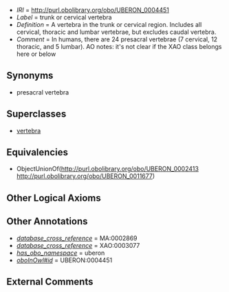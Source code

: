  * *IRI* = http://purl.obolibrary.org/obo/UBERON_0004451
 * *Label* = trunk or cervical vertebra
 * *Definition* = A vertebra in the trunk or cervical region. Includes all cervical, thoracic and lumbar vertebrae, but excludes caudal vertebra.
 * *Comment* = In humans, there are 24 presacral vertebrae (7 cervical, 12 thoracic, and 5 lumbar). AO notes: it's not clear if the XAO class belongs here or below

## Synonyms

 * presacral vertebra

## Superclasses

 * [vertebra](../../UBERON/12/UBERON_0002412.md)

## Equivalencies

 * ObjectUnionOf(<http://purl.obolibrary.org/obo/UBERON_0002413> <http://purl.obolibrary.org/obo/UBERON_0011677>)

## Other Logical Axioms


## Other Annotations

 * *[database_cross_reference](../../ef/oboInOwl#hasDbXref.md)* = MA:0002869
 * *[database_cross_reference](../../ef/oboInOwl#hasDbXref.md)* = XAO:0003077
 * *[has_obo_namespace](../../ce/oboInOwl#hasOBONamespace.md)* = uberon
 * *[oboInOwl#id](../../id/oboInOwl#id.md)* = UBERON:0004451

## External Comments

